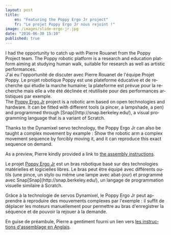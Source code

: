 ```yaml
---
layout: post
title:
    en: "Featuring the Poppy Ergo Jr project"
    fr: "Le projet Poppy Ergo Jr nous rejoint !"
image: /images/slide-ergo-jr.jpg
date: "2016-06-30 15:10"
published: true
---
```

<div class="langjs" lang="en">
I had the opportunity to catch up with Pierre Rouanet from the Poppy Project team.
The Poppy robotic platform is a research and education platform aiming at studying
human walk, suitable for research as well as artistic performances.
</div>

<div class="langjs" lang="fr">
J'ai eu l'opportunit&eacute; de discuter avec Pierre Rouanet de l'&eacute;quipe Projet Poppy.
Le projet robotique Poppy est une plateforme &eacute;ducative et de recherche qui &eacute;tudie la marche humaine;
la plateforme est pr&eacute;vue pour la recherche mais elle a vite &eacute;t&eacute; d&eacute;clin&eacute;e et r&eacute;utilis&eacute;e pour des performances artistiques par exemple.
</div>

<!--more-->
<div class="langjs" lang="en">
The <a href="https://www.poppy-project.org/en/robots/poppy-ergo-jr">Poppy Ergo Jr</a> project is a robotic arm based on open technologies and hardware. It can be fitted with different tools (a pincer, a lampshade, a pen) and programmed through [Snap](http://snap.berkeley.edu/),
a visual programming language that is a variant of Scratch.

Thanks to the Dynamixel servo technology, the Poppy Ergo Jr can also be taught a complex movement by example :
Show the robotic arm a complex movement sequence by forcibly moving it, and it can reproduce this exact sequence on demand.

As a preview, Pierre kindly provided a link to <a href="http://docs.poppy-project.org/en/assembly-guides/ergo-jr/">the assembly instructions</a>.

</div>

<div class="langjs" lang="fr">
Le projet <a href="https://www.poppy-project.org/en/robots/poppy-ergo-jr">Poppy Ergo Jr</a> est un bras robotique bas&eacute; sur des technologies mat&eacute;rielles et logicielles libres. 
Le bras peut &ecirc;tre &eacute;quip&eacute; avec diff&eacute;rents outils
(une pince, un stylo ou m&ecirc;me une lampe avec abat-jour) et programm&eacute; avec Snap[Snap](http://snap.berkeley.edu/), un langage de programmation visuelle similaire &agrave; Scratch.

Gr&acirc;ce &agrave; la technologie de servos Dynamixel, le Poppy Ergo Jr peut apprendre &agrave; reproduire des 
mouvements complexes par l'exemple : il suffit de d&eacute;placer les moteurs manuellement pour 
permettre au bras d'enregistrer la s&eacute;quence et de pouvoir la rejouer &agrave; la demande.

En guise de pr&eacute;ambule, Pierre a gentiment fourni un lien vers <a href="http://docs.poppy-project.org/en/assembly-guides/ergo-jr/">les instructions d'assemblage en Anglais</a>.
</div>